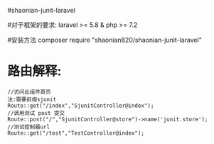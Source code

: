 #shaonian-junit-laravel

#对于框架的要求:
    laravel >= 5.8 & php >= 7.2

#安装方法
    composer require "shaonian820/shaonian-junit-laravel"


# 路由解释:
    //访问此组件首页
    注:需要前缀sjunit
    Route::get("/index","SjunitController@index");
    //调用测试 post 提交
    Route::post("/","SjunitController@store")->name('junit.store');
    //测试控制器url
    Route::get("/test","TestController@index");